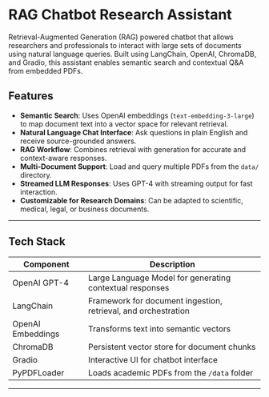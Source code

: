 # RAG Chatbot Research Assistant

Retrieval-Augmented Generation (RAG) powered chatbot that allows researchers and professionals to interact with large sets of documents using natural language queries. Built using LangChain, OpenAI, ChromaDB, and Gradio, this assistant enables semantic search and contextual Q&A from embedded PDFs.

## Features

- **Semantic Search**: Uses OpenAI embeddings (`text-embedding-3-large`) to map document text into a vector space for relevant retrieval.
- **Natural Language Chat Interface**: Ask questions in plain English and receive source-grounded answers.
- **RAG Workflow**: Combines retrieval with generation for accurate and context-aware responses.
- **Multi-Document Support**: Load and query multiple PDFs from the `data/` directory.
- **Streamed LLM Responses**: Uses GPT-4 with streaming output for fast interaction.
- **Customizable for Research Domains**: Can be adapted to scientific, medical, legal, or business documents.

---

## Tech Stack

| Component | Description |
|----------|-------------|
| OpenAI GPT-4 | Large Language Model for generating contextual responses |
| LangChain | Framework for document ingestion, retrieval, and orchestration |
| OpenAI Embeddings | Transforms text into semantic vectors |
| ChromaDB | Persistent vector store for document chunks |
| Gradio | Interactive UI for chatbot interface |
| PyPDFLoader | Loads academic PDFs from the `/data` folder |

---
